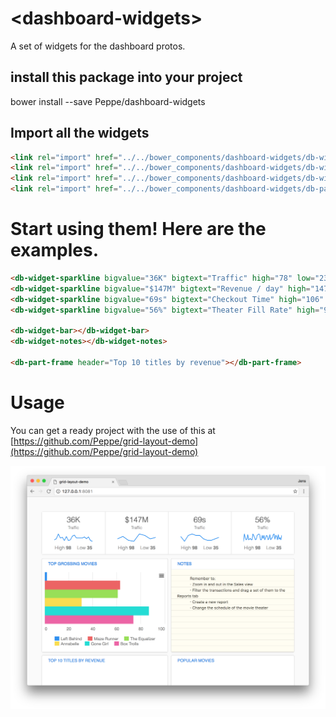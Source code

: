 # \<dashboard-widgets\>

A set of widgets for the dashboard protos.

## install this package into your project
bower install --save Peppe/dashboard-widgets

## Import all the widgets
```html
<link rel="import" href="../../bower_components/dashboard-widgets/db-widget-sparkline.html">
<link rel="import" href="../../bower_components/dashboard-widgets/db-widget-notes.html">
<link rel="import" href="../../bower_components/dashboard-widgets/db-widget-bar.html">
<link rel="import" href="../../bower_components/dashboard-widgets/db-part-frame.html">
```

# Start using them! Here are the examples.
```html
<db-widget-sparkline bigvalue="36K" bigtext="Traffic" high="78" low="23" sparkline="20,23,36,25,27,18,29,18,20,30,33,25,25,25,25,28,23,28,18,16"></db-widget-sparkline>
<db-widget-sparkline bigvalue="$147M" bigtext="Revenue / day" high="147" low="95" sparkline="15,20,12,10,25,22,15,18"></db-widget-sparkline>
<db-widget-sparkline bigvalue="69s" bigtext="Checkout Time" high="106" low="35" sparkline="20,10,22,25,22,22,15,12,12,15,18"></db-widget-sparkline>
<db-widget-sparkline bigvalue="56%" bigtext="Theater Fill Rate" high="99" low="34" sparkline="10,20,15,12,13,19,12,13,14,12,12,20,18,15,12,13,18,19,20,19,12,12,18,14,18,12,15,18,17,12,14,19,12,14,15,19,20,13,18,17,12,19,13,15,12,18"></db-widget-sparkline>

<db-widget-bar></db-widget-bar>
<db-widget-notes></db-widget-notes>

<db-part-frame header="Top 10 titles by revenue"></db-part-frame>
```

# Usage
You can get a ready project with the use of this at [https://github.com/Peppe/grid-layout-demo](https://github.com/Peppe/grid-layout-demo)

![Screenshot](screenshot.png)
